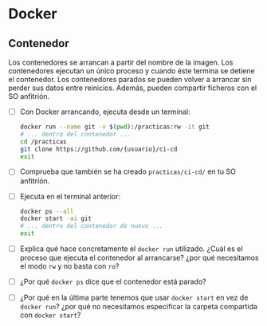 # Docker
## Contenedor
Los contenedores se arrancan a partir del nombre de la imagen. Los contenedores ejecutan un único proceso y cuando éste termina se detiene el contenedor. Los contenedores parados se pueden volver a arrancar sin perder sus datos entre reinicios. Además, pueden compartir ficheros con el SO anfitrión.

<task-list title="Práctica Docker - Entregable 1 de 4 - Contenedor"></task-list>

- [ ] Con Docker arrancando, ejecuta desde un terminal:
  ```bash
  docker run --name git -v $(pwd):/practicas:rw -it git
  # ... dentro del contenedor ...
  cd /practicas
  git clone https://github.com/{usuario}/ci-cd
  exit
  ```
- [ ] Comprueba que también se ha creado `practicas/ci-cd/` en tu SO anfitrión.
- [ ] Ejecuta en el terminal anterior: 
  ```bash
  docker ps --all
  docker start -ai git
  # ... dentro del contenedor de nuevo ...
  exit
  ```

- [ ] Explica qué hace concretamente el `docker run` utilizado. ¿Cuál es el proceso que ejecuta el contenedor al arrancarse? ¿por qué necesitamos el modo `rw` y no basta con `ro`?
- [ ] ¿Por qué `docker ps` dice que el contenedor está parado?
- [ ] ¿Por qué en la última parte tenemos que usar `docker start` en vez de `docker run`? ¿por qué no necesitamos especificar la carpeta compartida con `docker start`?





